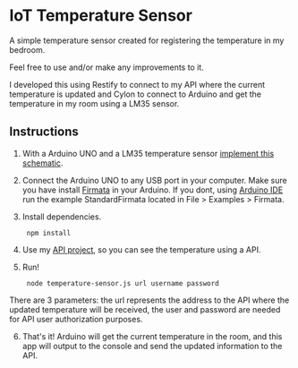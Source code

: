 # IoT Temperature Sensor

A simple temperature sensor created for registering the temperature in my bedroom. 

Feel free to use and/or make any improvements to it. 

I developed this using Restify to connect to my API where the current temperature is updated and Cylon to connect to Arduino and get the temperature in my room using a LM35 sensor. 

## Instructions

1. With a Arduino UNO and a LM35 temperature sensor [implement this schematic](http://openhomeautomation.net/wp-content/uploads/2013/01/remtoe_temp-1024x443.jpg).

2. Connect the Arduino UNO to any USB port in your computer. Make sure you have install [Firmata](http://www.firmata.org/wiki/Main_Page) in your Arduino. If you dont, using [Arduino IDE](http://arduino.cc/en/Main/Software#toc1) run the example StandardFirmata located in File > Examples > Firmata.

3. Install dependencies. 

   ```
	npm install
   ```

4. Use my [API project](https://github.com/fagnercarvalho/iot-temperature-sensor-api), so you can see the temperature using a API. 

5. Run!

   ```
	node temperature-sensor.js url username password
   ```

There are 3 parameters: the url represents the address to the API where the updated temperature will be received, the user and password are needed for API user authorization purposes.

6. That's it! Arduino will get the current temperature in the room, and this app will output to the console and send the updated information to the API.

